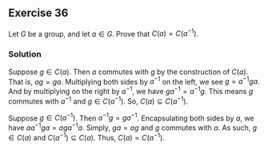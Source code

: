 ## Exercise 36

Let $G$ be a group, and let $a\in G$. Prove that $C(a) = C(a^{-1})$.

### Solution

Suppose $g\in C(a)$. Then $a$ commutes with $g$ by the construction of $C(a)$. That is, $ag = ga$. Multiplying both sides by $a^{-1}$ on the left, we see $g = a^{-1}ga$. And by multiplying on the right by $a^{-1}$, we have $ga^{-1} = a^{-1}g$. This means $g$ commutes with $a^{-1}$ and $g\in C(a^{-1})$. So, $C(a) \subseteq C(a^{-1})$.

Suppose $g\in C(a^{-1})$. Then $a^{-1}g = ga^{-1}$. Encapsulating both sides by $a$, we have $aa^{-1}ga = aga^{-1}a$. Simply, $ga = ag$ and $g$ commutes with $a$. As such, $g\in C(a)$ and $C(a^{-1}) \subseteq C(a)$. Thus, $C(a) = C(a^{-1})$.
